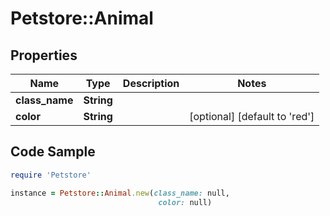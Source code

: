 # Petstore::Animal

## Properties

Name | Type | Description | Notes
------------ | ------------- | ------------- | -------------
**class_name** | **String** |  | 
**color** | **String** |  | [optional] [default to &#39;red&#39;]

## Code Sample

```ruby
require 'Petstore'

instance = Petstore::Animal.new(class_name: null,
                                 color: null)
```


